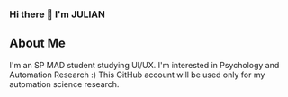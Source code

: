 ### Hi there 👋 I'm JULIAN

## About Me
I'm an SP MAD student studying UI/UX. I'm interested in Psychology and Automation Research :)
This GitHub account will be used only for my automation science research. 

<!--
**Totodile-Julian/Totodile-Julian** is a ✨ _special_ ✨ repository because its `README.md` (this file) appears on your GitHub profile.

Here are some ideas to get you started:

- 🔭 I’m currently working on ...
- 🌱 I’m currently learning ...
- 👯 I’m looking to collaborate on ...
- 🤔 I’m looking for help with ...
- 💬 Ask me about ...
- 📫 How to reach me: ...
- 😄 Pronouns: ...
- ⚡ Fun fact: ...
-->
